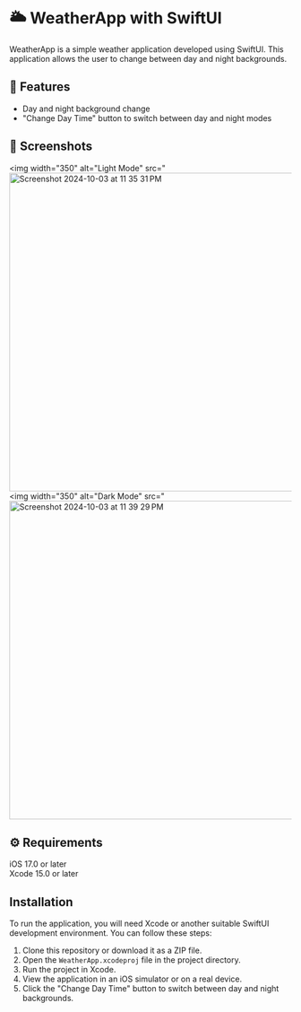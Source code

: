 # 🌥️ WeatherApp with SwiftUI
WeatherApp is a simple weather application developed using SwiftUI. This application allows the user to change between day and night backgrounds.

## 📍 Features

- Day and night background change
- "Change Day Time" button to switch between day and night modes

## 📸 Screenshots
<img width="350" alt="Light Mode" src="<img width="568" alt="Screenshot 2024-10-03 at 11 35 31 PM" src="https://github.com/user-attachments/assets/d1cb91d5-7909-4565-8950-b1f95356ea29">
<img width="350" alt="Dark Mode" src="<img width="568" alt="Screenshot 2024-10-03 at 11 39 29 PM" src="https://github.com/user-attachments/assets/0ed6ad52-3d65-4fd2-869f-bba5dd612125">

## ⚙️ Requirements
iOS 17.0 or later
<br>
Xcode 15.0 or later

##  Installation
To run the application, you will need Xcode or another suitable SwiftUI development environment. You can follow these steps:

1. Clone this repository or download it as a ZIP file.
2. Open the `WeatherApp.xcodeproj` file in the project directory.
3. Run the project in Xcode.
4. View the application in an iOS simulator or on a real device.
5. Click the "Change Day Time" button to switch between day and night backgrounds.
